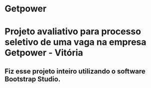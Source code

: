 # Getpower
# Projeto avaliativo para processo seletivo de uma vaga na empresa Getpower - Vitória
## Fiz esse projeto inteiro utilizando o software Bootstrap Studio.
